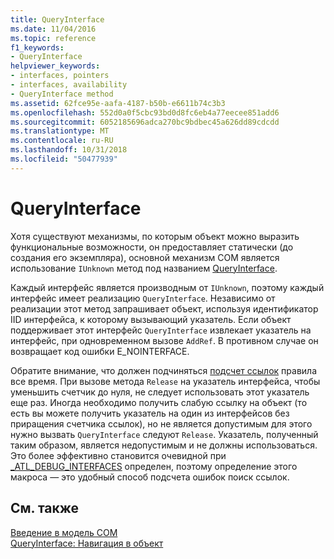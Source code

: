 ```yaml
---
title: QueryInterface
ms.date: 11/04/2016
ms.topic: reference
f1_keywords:
- QueryInterface
helpviewer_keywords:
- interfaces, pointers
- interfaces, availability
- QueryInterface method
ms.assetid: 62fce95e-aafa-4187-b50b-e6611b74c3b3
ms.openlocfilehash: 552d0a0f5cbc93bd0d8fc6eb4a77eecee851add6
ms.sourcegitcommit: 6052185696adca270bc9bdbec45a626dd89cdcdd
ms.translationtype: MT
ms.contentlocale: ru-RU
ms.lasthandoff: 10/31/2018
ms.locfileid: "50477939"
---
```

# <a name="queryinterface"></a>QueryInterface

Хотя существуют механизмы, по которым объект можно выразить функциональные возможности, он предоставляет статически (до создания его экземпляра), основной механизм COM является использование `IUnknown` метод под названием [QueryInterface](/windows/desktop/api/unknwn/nf-unknwn-iunknown-queryinterface(q_)).

Каждый интерфейс является производным от `IUnknown`, поэтому каждый интерфейс имеет реализацию `QueryInterface`. Независимо от реализации этот метод запрашивает объект, используя идентификатор IID интерфейса, к которому вызывающий указатель. Если объект поддерживает этот интерфейс `QueryInterface` извлекает указатель на интерфейс, при одновременном вызове `AddRef`. В противном случае он возвращает код ошибки E_NOINTERFACE.

Обратите внимание, что должен подчиняться [подсчет ссылок](../atl/reference-counting.md) правила все время. При вызове метода `Release` на указатель интерфейса, чтобы уменьшить счетчик до нуля, не следует использовать этот указатель еще раз. Иногда необходимо получить слабую ссылку на объект (то есть вы можете получить указатель на один из интерфейсов без приращения счетчика ссылок), но не является допустимым для этого нужно вызвать `QueryInterface` следуют `Release`. Указатель, полученный таким образом, является недопустимым и не должны использоваться. Это более эффективно становится очевидной при [_ATL_DEBUG_INTERFACES](reference/debugging-and-error-reporting-macros.md#_atl_debug_interfaces) определен, поэтому определение этого макроса — это удобный способ подсчета ошибок поиск ссылок.

## <a name="see-also"></a>См. также

[Введение в модель COM](../atl/introduction-to-com.md)<br/>
[QueryInterface: Навигация в объект](/windows/desktop/com/queryinterface--navigating-in-an-object)

